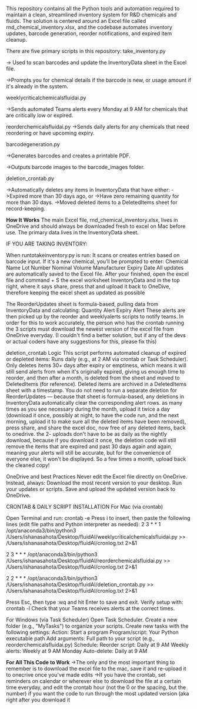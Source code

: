 This repository contains all the Python tools and automation required to maintain a clean, streamlined inventory system for R&D chemicals and fluids. The solution is centered around an Excel file called rnd_chemical_inventory.xlsx, and the codebase automates inventory updates, barcode generation, reorder notifications, and expired item cleanup.

There are five primary scripts in this repository:
  take_inventory.py

-> Used to scan barcodes and update the InventoryData sheet in the Excel file.


->Prompts you for chemical details if the barcode is new, or usage amount if it's already in the system.


  weeklycriticalchemicalsfluidai.py

->Sends automated Teams alerts every Monday at 9 AM for chemicals that are critically low or expired.


  reorderchemicalsfluidai.py
->Sends daily alerts for any chemicals that need reordering or have upcoming expiry.


  barcodegeneration.py

->Generates barcodes and creates a printable PDF.

->Outputs barcode images to the barcode_images folder.


  deletion_crontab.py

->Automatically deletes any items in InventoryData that have either:
->Expired more than 30 days ago, or
->Have zero remaining quantity for more than 30 days.
->Moved deleted items to a DeletedItems sheet for record-keeping.


**How It Works**
The main Excel file, rnd_chemical_inventory.xlsx, lives in OneDrive and should always be downloaded fresh to excel on Mac before use.
The primary data lives in the InventoryData sheet.

IF YOU ARE TAKING INVENTORY:

When runtotakeinventory.py is run:
It scans or creates entries based on barcode input.
If it's a new chemical, you’ll be prompted to enter:
Chemical Name
Lot Number
Nominal Volume
Manufacturer
Expiry Date
All updates are automatically saved to the Excel file. After your finished, open the excel file and command + S the excel worksheet InventoryData and in the top right, where it says share, press that and upload it back to OneDive, therefore keeping the excel sheet as updated as possible


The ReorderUpdates sheet is formula-based, pulling data from InventoryData and calculating:
Quantity Alert
Expiry Alert
These alerts are then picked up by the reorder and weeklyalerts scripts to notify teams.
In order for this to work accurately, the person who has the crontab running the 3 scripts must download the newest version of the excel file from OneDrive everyday. (I couldn't find a better solution, but if any of the devs or actual coders have any suggestions for this, please fix this)

deletion_crontab Logic
This script performs automated cleanup of expired or depleted items:
Runs daily (e.g., at 2 AM via crontab or Task Scheduler).
Only deletes items 30+ days after expiry or emptiness, which means it will still send alerts from when it's originally expired, giving us enough time to reorder, and then after a month, is deleted from the sheet and moved to DeletedItems (for reference).
Deleted items are archived in a DeletedItems sheet with a timestamp.
You do not need to run a separate deletion for ReorderUpdates — because that sheet is formula-based, any deletions in InventoryData automatically clear the corresponding alert rows.
as many times as you see necessary during the month, upload it twice a day (download it once, possibly at night, to have the code run, and the next morning, upload it to make sure all the deleted items have been removed), press share, and share the excel doc, now free of any deleted items, back to onedrive. the 2- uploads don't have to be as daily as the nightly download, because if you download it once, the deletion code will still remove the items that are expired and past 30 days again and again, meaning your alerts will still be accurate, but for the convenience of everyone else, it won't be displayed. So a few times a month, upload back the cleaned copy!


OneDrive and best Practices
Never edit the Excel file directly on OneDrive.
Instead, always:
Download the most recent version to your desktop.
Run your updates or scripts.
Save and upload the updated version back to OneDrive.

CRONTAB & DAILY SCRIPT INSTALLATION
For Mac (via crontab)


Open Terminal and run: crontab -e
Press i to insert, then paste the following lines (edit file paths and Python interpreter as needed):
2 3 * * 1 /opt/anaconda3/bin/python3 /Users/ishanasahota/Desktop/fluidAI/weeklycriticalchemicalsfluidai.py >> /Users/ishanasahota/Desktop/fluidAI/cronlog.txt 2>&1


2 3 * * * /opt/anaconda3/bin/python3 /Users/ishanasahota/Desktop/fluidAI/reorderchemicalsfluidai.py >> /Users/ishanasahota/Desktop/fluidAI/cronlog.txt 2>&1


2 2 * * * /opt/anaconda3/bin/python3 /Users/ishanasahota/Desktop/fluidAI/deletion_crontab.py >> /Users/ishanasahota/Desktop/fluidAI/cronlog.txt 2>&1


Press Esc, then type :wq and hit Enter to save and exit.
Verify setup with: crontab -l
Check that your Teams receives alerts at the correct times.


For Windows (via Task Scheduler)
Open Task Scheduler.
Create a new folder (e.g., "MyTasks") to organize your scripts.
Create new tasks with the following settings:
Action: Start a program
Program/script: Your Python executable path
Add arguments: Full path to your script (e.g., reorderchemicalsfluidai.py)
Schedule:
Reorder script: Daily at 9 AM
Weekly alerts: Weekly at 9 AM Monday
Auto-delete: Daily at 9 AM

**For All This Code to Work**
->The only and the most important thing to remember is to download the excel file to the mac, save it and re-upload it to onecrive once you've made edits
->If you have the crontab, set reminders on calendar or wherever else to download the file at a certain time everyday, and edit the crontab hour (not the 0 or the spacing, but the number) if you want the code to run through the most updated version (aka right after you download it

